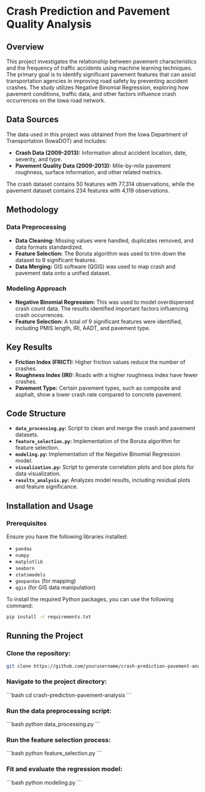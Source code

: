 # Crash Prediction and Pavement Quality Analysis

## Overview

This project investigates the relationship between pavement characteristics and the frequency of traffic accidents using machine learning techniques. The primary goal is to identify significant pavement features that can assist transportation agencies in improving road safety by preventing accident crashes. The study utilizes Negative Binomial Regression, exploring how pavement conditions, traffic data, and other factors influence crash occurrences on the Iowa road network.

## Data Sources

The data used in this project was obtained from the Iowa Department of Transportation (IowaDOT) and includes:

- **Crash Data (2009-2013):** Information about accident location, date, severity, and type.
- **Pavement Quality Data (2009-2013):** Mile-by-mile pavement roughness, surface information, and other related metrics.

The crash dataset contains 50 features with 77,314 observations, while the pavement dataset contains 234 features with 4,119 observations.

## Methodology

### Data Preprocessing

- **Data Cleaning:** Missing values were handled, duplicates removed, and data formats standardized.
- **Feature Selection:** The Boruta algorithm was used to trim down the dataset to 9 significant features.
- **Data Merging:** GIS software (QGIS) was used to map crash and pavement data onto a unified dataset.

### Modeling Approach

- **Negative Binomial Regression:** This was used to model overdispersed crash count data. The results identified important factors influencing crash occurrences.
- **Feature Selection:** A total of 9 significant features were identified, including PMIS length, IRI, AADT, and pavement type.

## Key Results

- **Friction Index (FRICT):** Higher friction values reduce the number of crashes.
- **Roughness Index (IRI):** Roads with a higher roughness index have fewer crashes.
- **Pavement Type:** Certain pavement types, such as composite and asphalt, show a lower crash rate compared to concrete pavement.

## Code Structure

- **`data_processing.py`:** Script to clean and merge the crash and pavement datasets.
- **`feature_selection.py`:** Implementation of the Boruta algorithm for feature selection.
- **`modeling.py`:** Implementation of the Negative Binomial Regression model.
- **`visualization.py`:** Script to generate correlation plots and box plots for data visualization.
- **`results_analysis.py`:** Analyzes model results, including residual plots and feature significance.

## Installation and Usage

### Prerequisites

Ensure you have the following libraries installed:

- `pandas`
- `numpy`
- `matplotlib`
- `seaborn`
- `statsmodels`
- `geopandas` (for mapping)
- `qgis` (for GIS data manipulation)

To install the required Python packages, you can use the following command:

```bash
pip install -r requirements.txt
```
## Running the Project

### Clone the repository:

```bash
git clone https://github.com/yourusername/crash-prediction-pavement-analysis.git
```

### Navigate to the project directory:
\`\`\`bash
cd crash-prediction-pavement-analysis
\`\`\`

### Run the data preprocessing script:
\`\`\`bash
python data_processing.py
\`\`\`

### Run the feature selection process:
\`\`\`bash
python feature_selection.py
\`\`\`

### Fit and evaluate the regression model:
\`\`\`bash
python modeling.py
\`\`\`
